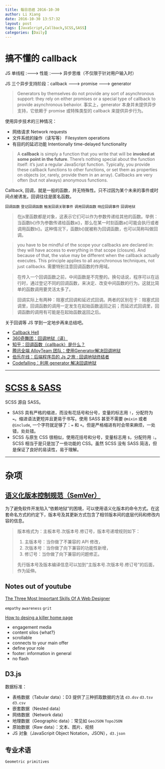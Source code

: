 ```yaml
---
title: 每日总结 2016-10-30
author: Li Xiang
date: 2016-10-30 13:57:32
layout: post
tags: [JavaScript,Callback,SCSS,SASS]
categories: [Daily]
---
```


# 搞不懂的 callback

JS 单线程 :---> 性能 :---> 异步思维（不仅限于针对用户输入时）

JS 三个异步支持阶段：callback ---> promise ---> generator

> Generators by themselves do not provide any sort of asynchronous support: they rely on either promises or a special type of callback to provide asynchronous behavior. 事实上，generator 本身并未提供异步支持，它依赖于 promise 或特殊类型的 callback 来提供异步行为。

使用异步技术的三种情况：
- 网络请求 Network requests
- 文件系统的操作（读写等） Filesystem operations
- 有目的的延迟功能 Intentionally time-delayed functionality

> A **callback** is simply a function that you write that will be **invoked at some point in the future**. There’s nothing special about the function itself: it’s just a regular JavaScript function. Typically, you provide these callback functions to other functions, or set them as properties on objects (or, rarely, provide them in an array). Callbacks are very often (but not always) anonymous functions.

Callback, 回调，就是一般的函数，并无特殊性。只不过因为某个未来的事件或时间点被诱发。回调往往是匿名函数。

`回调函数` `登记回调函数` `触发回调关联事件` `调用回调函数` `响应回调事件` `回调地狱`

> 在js里函数都是对象，这表示它们可以作为参数传递给其他的函数。举例：当函数b()作为参数传递给函数a()，那么在某一时刻函数a()可能会执行或者调用函数b()。这种情况下，函数b()就被称为回调函数，也可以简称叫做回调。

> you have to be mindful of the scope your callbacks are declared in: they will have access to everything in that scope (closure). And because of that, the value may be different when the callback actually executes. This principle applies to all asynchronous techniques, not just callbacks. 需要特别注意回调函数的作用域。

> 在传入一个回调函数之前，中间函数是不完整的。换句话说，程序可以在运行时，通过登记不同的回调函数，来决定、改变中间函数的行为。这就比简单的函数调用要灵活太多了。

> 回调实际上有两种：阻塞式回调和延迟式回调。两者的区别在于：阻塞式回调里，回调函数的调用一定发生在起始函数返回之前；而延迟式回调里，回调函数的调用有可能是在起始函数返回之后。

关于回调等 JS 学到一定地步再来总结吧。

- [Callback Hell](http://callbackhell.com/)
- [360奇舞团：回调地狱（译）](http://www.75team.com/post/%E8%AF%91%E5%9B%9E%E8%B0%83%E5%9C%B0%E7%8B%B1.html)
- [知乎：回调函数（callback）是什么？](https://www.zhihu.com/question/19801131)
- [腾讯全端 AlloyTeam 团队：使用Generator解决回调地狱](http://www.alloyteam.com/2015/04/solve-callback-hell-with-generator/)
- [伯乐在线：后端程序员的 Js 之旅 : 回调地狱终结者](http://web.jobbole.com/85909/)
- [Codefalling：利用 generator 解决回调地狱](https://codefalling.com/2016/08/14/get-out-of-callback-hell-with-generator/)

---

# [SCSS & SASS](http://sass.bootcss.com/) #

SCSS 源自 SASS。

- SASS 具有严格的缩进，而没有花括号和分号，变量的标志用 `!`，分配符为 `=`。缩进语法更短并且更易于书写。使用 SASS 甚至不需要 `@mixin` 或者 `@include`, 一个字符就足够了：`=` 和 `+`。但是严格缩进有时会带来麻烦，一处错，处处错。
- SCSS 与原生 CSS 很相似，使用花括号和分号，变量标志用 `$`，分配符用 `:`。SCSS 相当于是只是加了一些功能的 CSS。虽然 SCSS 没有 SASS 简洁，但是保证了良好的易读性，易于理解。

---

# 杂项

## [语义化版本控制规范（SemVer）](http://semver.org/lang/zh-CN/#spec-item-1)

为了避免软件开发陷入“依赖地狱”的困境，可以使用语义化版本的命令方式。在这套命名方式的约定下，版本号及其更新方式包含了相邻版本间的底层代码和修改内容的信息。

> 版本格式为：主板本号.次版本号.修订号，版本号递增规则如下：
>
> 1. 主版本号：当你做了不兼容的 API 修改，
> 2. 次版本号：当你做了向下兼容的功能性新增，
> 3. 修订号：当你做了向下兼容的问题修正。
>
> 先行版本号及版本编译信息可以加到“主版本号.次版本号.修订号”的后面，作为延伸。

## Notes out of youtube

[The Three Most Important Skills Of A Web Designer](https://www.youtube.com/watch?v=lfiopzfE5-0)

`empathy` `awareness` `grit`

[How to desing a killer home page](https://www.youtube.com/watch?v=t14MwuWH_ts)

- engagement media
- content silos {what?}
- scrollable
- connects to your main offer
- define your role
- footer: information in general
- no flash

## D3.js

数据标准：
- 表格数据（Tabular data）：D3 提供了三种抓取数据的方法 `d3.dsv` `d3.tsv` `d3.csv`
- 嵌套数据（Nested data）
- 网络数据（Network data）
- 地理数据（Geographic data）：常见如 `GeoJSON` `TopoJSON`
- 原始数据（Raw data）：文本、图片、视频
- JS 对象（JavaScripit Object Notation，JSON），`d3.json`

## 专业术语

`Geometric primitives`
